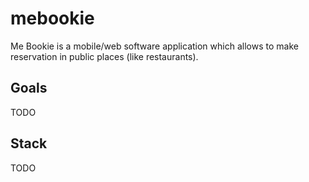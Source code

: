 # mebookie

Me Bookie is a mobile/web software application which allows to make reservation in public places (like restaurants).

## Goals

TODO

## Stack

TODO

